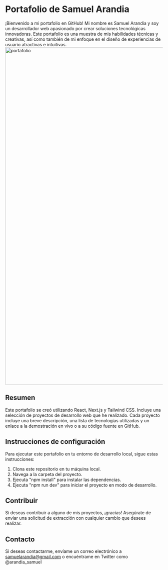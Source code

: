 # Portafolio de Samuel Arandia

¡Bienvenido a mi portafolio en GitHub! Mi nombre es Samuel Arandia y soy un desarrollador web apasionado por crear soluciones tecnológicas innovadoras. Este portafolio es una muestra de mis habilidades técnicas y creativas, así como también de mi enfoque en el diseño de experiencias de usuario atractivas e intuitivas.
<img width="1074" alt="portafolio" src="https://user-images.githubusercontent.com/83564327/233895705-2d718512-abcb-42f5-b4a8-e033087c5fc1.png">

## Resumen

Este portafolio se creó utilizando React, Next.js y Tailwind CSS. Incluye una selección de proyectos de desarrollo web que he realizado. Cada proyecto incluye una breve descripción, una lista de tecnologías utilizadas y un enlace a la demostración en vivo o a su código fuente en GitHub.

## Instrucciones de configuración

Para ejecutar este portafolio en tu entorno de desarrollo local, sigue estas instrucciones:

1. Clona este repositorio en tu máquina local.
2. Navega a la carpeta del proyecto.
3. Ejecuta "npm install" para instalar las dependencias.
4. Ejecuta "npm run dev" para iniciar el proyecto en modo de desarrollo.

## Contribuir

Si deseas contribuir a alguno de mis proyectos, ¡gracias! Asegúrate de enviar una solicitud de extracción con cualquier cambio que desees realizar.

## Contacto

Si deseas contactarme, envíame un correo electrónico a samuelarandia@gmail.com o encuéntrame en Twitter como @arandia_samuel
